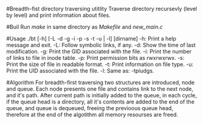 #Breadth-fist directory traversing utitlity
Traverse directory recursevly (level by level) and print information about files.

#Buil
Run *make* in same directory as *Makefile* and *new_main.c*

#Usage
./bt [-h] [-L -d -g -i -p -s -t -u | -l] [dirname]
    -h: Print a help message and exit.
    -L: Follow symbolic links, if any.
    -d: Show the time of last modification.
    -g: Print the GID associated with the file.
    -i: Print the number of links to file in inode table.
    -p: Print permission bits as rwxrwxrwx.
    -s: Print the size of file in readable format.
    -t: Print information on file type.
    -u: Print the UID associated with the file.
    -l: Same as: -tpiudgs.

#Algorithm
For breadth-first traversing two structures are introduced, node and queue. 
Each node presents one file and contains link to the next node, and it's path.
After current path is initially added to the queue, in each cycle, if the 
queue head is a directory, all it's contents are added to the end of the queue, 
and queue is dequeued, freeing the previoous queue head, therefore at the end
of the algotithm all memory resourses are freed.
